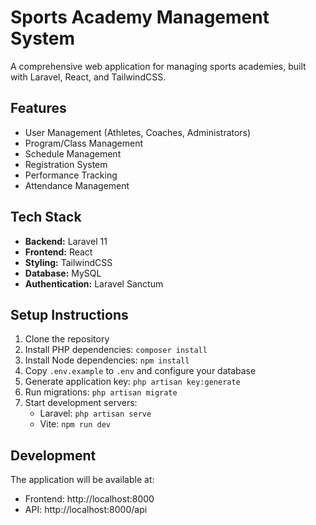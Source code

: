 # Sports Academy Management System

A comprehensive web application for managing sports academies, built with Laravel, React, and TailwindCSS.

## Features

- User Management (Athletes, Coaches, Administrators)
- Program/Class Management
- Schedule Management
- Registration System
- Performance Tracking
- Attendance Management

## Tech Stack

- **Backend:** Laravel 11
- **Frontend:** React
- **Styling:** TailwindCSS
- **Database:** MySQL
- **Authentication:** Laravel Sanctum

## Setup Instructions

1. Clone the repository
2. Install PHP dependencies: `composer install`
3. Install Node dependencies: `npm install`
4. Copy `.env.example` to `.env` and configure your database
5. Generate application key: `php artisan key:generate`
6. Run migrations: `php artisan migrate`
7. Start development servers:
   - Laravel: `php artisan serve`
   - Vite: `npm run dev`

## Development

The application will be available at:
- Frontend: http://localhost:8000
- API: http://localhost:8000/api